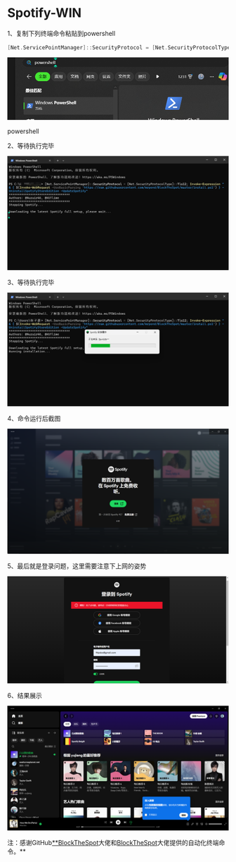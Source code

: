 # Spotify-WIN

1、复制下列终端命令粘贴到powershell

```c
[Net.ServicePointManager]::SecurityProtocol = [Net.SecurityProtocolType]::Tls12; Invoke-Expression "& { $(Invoke-WebRequest -UseBasicParsing 'https://raw.githubusercontent.com/mrpond/BlockTheSpot/master/install.ps1') } -UninstallSpotifyStoreEdition -UpdateSpotify"
```

![powershell](Spotify-WIN%2073874e20321d470892d960190b359310/Untitled.png)

powershell

2、等待执行完毕

![Untitled](Spotify-WIN%2073874e20321d470892d960190b359310/Untitled%201.png)

3、等待执行完毕

![Untitled](Spotify-WIN%2073874e20321d470892d960190b359310/Untitled%202.png)

4、命令运行后截图

![Untitled](Spotify-WIN%2073874e20321d470892d960190b359310/Untitled%203.png)

5、最后就是登录问题，这里需要注意下上网的姿势

![Untitled](Spotify-WIN%2073874e20321d470892d960190b359310/Untitled%204.png)

6、结果展示

![Untitled](Spotify-WIN%2073874e20321d470892d960190b359310/Untitled%205.png)

注：感谢GitHub[**BlockTheSpot](https://github.com/master131/BlockTheSpot)大佬和[BlockTheSpot](https://github.com/mrpond/BlockTheSpot)大佬提供的自动化终端命令。**
